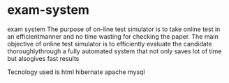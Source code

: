 # exam-system
exam system
The purpose of on-line test simulator is to take online test in an efficientmanner and no time wasting for checking the paper. 
The main objective of online test simulator is to efficiently evaluate the candidate thoroughlythrough a fully automated system that not only saves lot of time but alsogives fast results
 
 Tecnology used is html hibernate apache mysql
 
 
